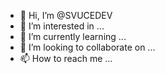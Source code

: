 - 👋 Hi, I’m @SVUCEDEV
- 👀 I’m interested in ...
- 🌱 I’m currently learning ...
- 💞️ I’m looking to collaborate on ...
- 📫 How to reach me ...

<!---
SVUCEDEV/SVUCEDEV is a ✨ special ✨ repository because its `README.md` (this file) appears on your GitHub profile.
You can click the Preview link to take a look at your changes.
--->
